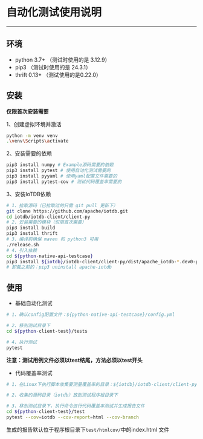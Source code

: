 # 自动化测试使用说明

----

## 环境

- python 3.7+ （测试时使用的是 3.12.9）
- pip3 （测试时使用的是 24.3.1）
- thrift 0.13+ （测试使用的是0.22.0）

## 安装

**仅限首次安装需要**

1、创建虚拟环境并激活

```bash
python -m venv venv
.\venv\Scripts\activate
```

2、安装需要的依赖

```bash
pip3 install numpy # Example源码需要的依赖
pip3 install pytest # 使用自动化测试需要的
pip3 install pyyaml # 使用yaml配置文件需要的
pip3 install pytest-cov # 测试代码覆盖率需要的
```

3、安装IoTDB依赖

```bash
# 1、拉取源码（已拉取过的只需 git pull 更新下）
git clone https://github.com/apache/iotdb.git
cd iotdb/iotdb-client/client-py
# 2、安装需要的模块（仅限首次需要）
pip3 install build
pip3 install thrift
# 3、编译前确保 maven 和 python3 可用
./release.sh
# 4、引入依赖
cd ${python-native-api-testcase}
pip3 install ${iotdb}/iotdb-client/client-py/dist/apache_iotdb-*.dev0-py3-none-any.whl 
# 卸载之前的：pip3 uninstall apache-iotdb
```

## 使用

- 基础自动化测试

```bash
# 1、确认config配置文件：${python-native-api-testcase}/config.yml

# 2、移到测试目录下
cd ${python-client-test}/tests

# 4、执行测试
pytest
```

**注意：测试用例文件必须以test结尾，方法必须以test开头**

- 代码覆盖率测试

```bash
# 1、在Linux下执行脚本收集要测量覆盖率的目录：${iotdb}/iotdb-client/client-py/iotdb

# 2、收集的源码目录（iotdb）放到测试程序根目录下

# 3、移到测试目录下，执行命令进行代码覆盖率测试并生成报告文件
cd ${python-client-test}/test
pytest --cov=iotdb --cov-report=html --cov-branch
```

生成的报告默认位于程序根目录下`test/htmlcov/`中的index.html 文件